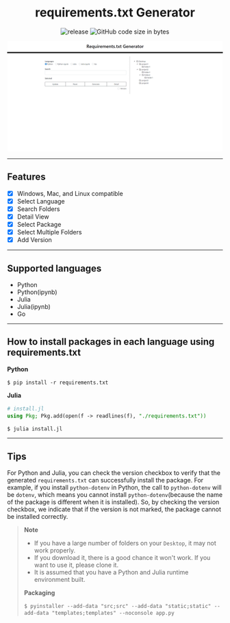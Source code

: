 <h1 align="center">requirements.txt Generator</h1>

<div align="center">
 
![release](https://img.shields.io/github/v/release/ogty/requirements.txt-generator?style=social)&nbsp;![GitHub code size in bytes](https://img.shields.io/github/languages/code-size/ogty/requirements.txt-generator?style=social)
 
</div>

![demo](static/images/demo.gif)

---

## Features

 - [x] Windows, Mac, and Linux compatible
 - [x] Select Language
 - [x] Search Folders
 - [x] Detail View
 - [x] Select Package
 - [x] Select Multiple Folders
 - [x] Add Version

---

## Supported languages

 - Python
 - Python(ipynb)
 - Julia
 - Julia(ipynb)
 - Go

---

## How to install packages in each language using requirements.txt

**Python**

```
$ pip install -r requirements.txt
```

**Julia**

```julia
# install.jl
using Pkg; Pkg.add(open(f -> readlines(f), "./requirements.txt"))
```

```
$ julia install.jl
```

---

## Tips

For Python and Julia, you can check the version checkbox to verify that the generated `requirements.txt` can successfully install the package.
For example, if you install `python-dotenv` in Python, the call to `python-dotenv` will be `dotenv`, 
which means you cannot install `python-dotenv`(because the name of the package is different when it is installed). 
So, by checking the version checkbox, we indicate that if the version is not marked, 
the package cannot be installed correctly.

> **Note**
>
> - If you have a large number of folders on your `Desktop`, it may not work properly.  
> - If you download it, there is a good chance it won't work. If you want to use it, please clone it.
> - It is assumed that you have a Python and Julia runtime environment built.
>
> **Packaging**
> 
> ```
> $ pyinstaller --add-data "src;src" --add-data "static;static" --add-data "templates;templates" --noconsole app.py
> ```
